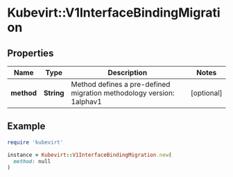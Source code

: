 # Kubevirt::V1InterfaceBindingMigration

## Properties

| Name | Type | Description | Notes |
| ---- | ---- | ----------- | ----- |
| **method** | **String** | Method defines a pre-defined migration methodology version: 1alphav1 | [optional] |

## Example

```ruby
require 'kubevirt'

instance = Kubevirt::V1InterfaceBindingMigration.new(
  method: null
)
```


